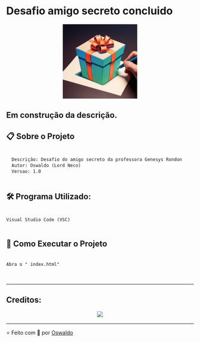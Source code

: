 # Desafio amigo secreto concluido

<div align="center">
  <img src="Presente.jpg" alt'presente'
  width="200"/>
</div>

## Em construção da descrição.

## 📋 Sobre o Projeto

```

  Descrição: Desafio do amigo secreto da professora Genesys Rondon
  Autor: Oswaldo (Lord Neco)
  Versao: 1.0


```

## 🛠️ Programa Utilizado:

```

Visual Studio Code (VSC)


```

## 🚀 Como Executar o Projeto

```

Abra o " index.html"



```

---

## Creditos:



<div align="center">
  <img src="https://media.giphy.com/media/du3J3cXyzhj75IOgvA/giphy.gif" width="200" />
</div>

---
⭐️ Feito com 💜 por [Oswaldo](https://github.com/LordNecoReal)
```
